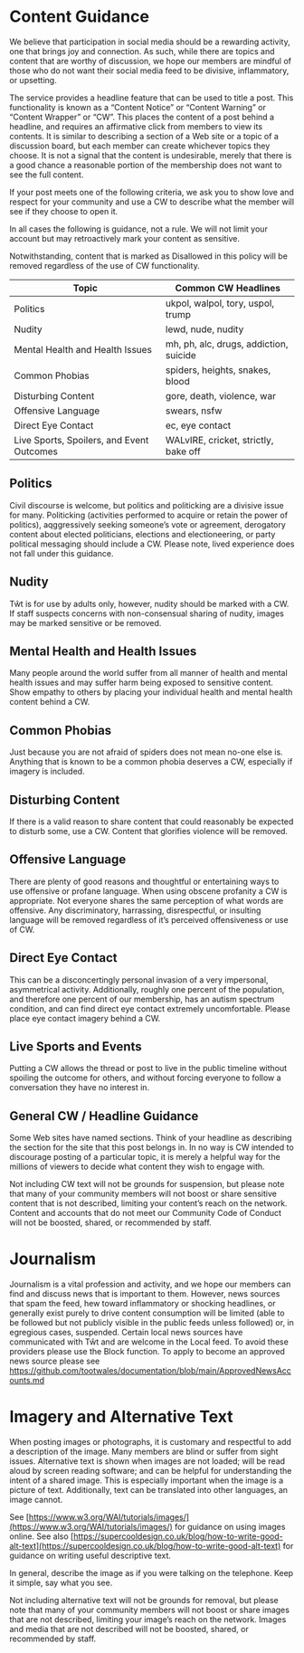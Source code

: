 # Content Guidance

We believe that participation in social media should be a rewarding activity, one that brings joy and connection. As such, while there are topics and content that are worthy of discussion, we hope our members are mindful of those who do not want their social media feed to be divisive, inflammatory, or upsetting.

The service provides a headline feature that can be used to title a post. This functionality is known as a “Content Notice” or “Content Warning” or “Content Wrapper” or “CW”. This places the content of a post behind a headline, and requires an affirmative click from members to view its contents. It is similar to describing a section of a Web site or a topic of a discussion board, but each member can create whichever topics they choose. It is not a signal that the content is undesirable, merely that there is a good chance a reasonable portion of the membership does not want to see the full content.

If your post meets one of the following criteria, we ask you to show love and respect for your community and use a CW to describe what the member will see if they choose to open it. 

In all cases the following is guidance, not a rule. We will not limit your account but may retroactively mark your content as sensitive.

Notwithstanding, content that is marked as Disallowed in this policy will be removed regardless of the use of CW functionality.

| Topic | Common CW Headlines |
| ------------- | ------------- |
| Politics | ukpol, walpol, tory, uspol, trump |
| Nudity | lewd, nude, nudity |
| Mental Health and Health Issues | mh, ph, alc, drugs, addiction, suicide |
| Common Phobias | spiders, heights, snakes, blood |
| Disturbing Content | gore, death, violence, war |
| Offensive Language | swears, nsfw |
| Direct Eye Contact | ec, eye contact |
| Live Sports, Spoilers, and Event Outcomes | WALvIRE, cricket, strictly, bake off |

## Politics
Civil discourse is welcome, but politics and politicking are a divisive issue for many. Politicking (activities performed to acquire or retain the power of politics), aqggressively seeking someone’s vote or agreement, derogatory content about elected politicians, elections and electioneering, or party political messaging should include a CW. Please note, lived experience does not fall under this guidance. 

## Nudity
Tŵt is for use by adults only, however, nudity should be marked with a CW. If staff suspects concerns with non-consensual sharing of nudity, images may be marked sensitive or be removed.

## Mental Health and Health Issues
Many people around the world suffer from all manner of health and mental health issues and may suffer harm being exposed to sensitive content. Show empathy to others by placing your individual health and mental health content behind a CW.

## Common Phobias
Just because you are not afraid of spiders does not mean no-one else is. Anything that is known to be a common phobia deserves a CW, especially if imagery is included.

## Disturbing Content
If there is a valid reason to share content that could reasonably be expected to disturb some, use a CW. Content that glorifies violence will be removed.

## Offensive Language
There are plenty of good reasons and thoughtful or entertaining ways to use offensive or profane language. When using obscene profanity a CW is appropriate. Not everyone shares the same perception of what words are offensive. Any discriminatory, harrassing, disrespectful, or insulting language will be removed regardless of it’s perceived offensiveness or use of CW.

## Direct Eye Contact
This can be a disconcertingly personal invasion of a very impersonal, asymmetrical activity. Additionally, roughly one percent of the population, and therefore one percent of our membership, has an autism spectrum condition, and can find direct eye contact extremely uncomfortable. Please place eye contact imagery behind a CW.

## Live Sports and Events
Putting a CW allows the thread or post to live in the public timeline without spoiling the outcome for others, and without forcing everyone to follow a conversation they have no interest in.

## General CW / Headline Guidance
Some Web sites have named sections. Think of your headline as describing the section for the site that this post belongs in. In no way is CW intended to discourage posting of a particular topic, it is merely a helpful way for the millions of viewers to decide what content they wish to engage with.

Not including CW text will not be grounds for suspension, but please note that many of your community members will not boost or share sensitive content that is not described, limiting your content’s reach on the network. Content and accounts that do not meet our Community Code of Conduct will not be boosted, shared, or recommended by staff.

# Journalism
Journalism is a vital profession and activity, and we hope our members can find and discuss news that is important to them. However, news sources that spam the feed, hew toward inflammatory or shocking headlines, or generally exist purely to drive content consumption will be limited (able to be followed but not publicly visible in the public feeds unless followed) or, in egregious cases, suspended. Certain local news sources have communicated with Tŵt and are welcome in the Local feed. To avoid these providers please use the Block function. To apply to become an approved news source please see https://github.com/tootwales/documentation/blob/main/ApprovedNewsAccounts.md 

# Imagery and Alternative Text
When posting images or photographs, it is customary and respectful to add a description of the image. Many members are blind or suffer from sight issues. Alternative text is shown when images are not loaded; will be read aloud by screen reading software; and can be helpful for understanding the intent of a shared image. This is especially important when the image is a picture of text. Additionally, text can be translated into other languages, an image cannot.

See [https://www.w3.org/WAI/tutorials/images/](https://www.w3.org/WAI/tutorials/images/) for guidance on using images online. See also [https://supercooldesign.co.uk/blog/how-to-write-good-alt-text](https://supercooldesign.co.uk/blog/how-to-write-good-alt-text) for guidance on writing useful descriptive text.

In general, describe the image as if you were talking on the telephone. Keep it simple, say what you see.

Not including alternative text will not be grounds for removal, but please note that many of your community members will not boost or share images that are not described, limiting your image’s reach on the network. Images and media that are not described will not be boosted, shared, or recommended by staff.
